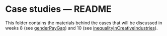 # Case studies — README

This folder contains the materials behind the cases that will be discussed in
weeks 8 (see [genderPayGap](https://github.com/simoneSantoni/data-viz-smm635/blob/0beaf531d34399f756a207febfa0563208429d6b/caseStudies/genderPayGap)) 
and 10 (see [inequalityInCreativeIndustries](https://github.com/simoneSantoni/data-viz-smm635/blob/3e0d27f171147becdf9d3c5ba88fa2f1cf20536a/caseStudies/inequalityInCreativeIndustries)). 
